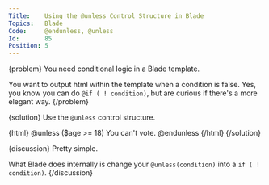 ```yaml
---
Title:    Using the @unless Control Structure in Blade
Topics:   Blade
Code:     @endunless, @unless
Id:       85
Position: 5
---
```


{problem}
You need conditional logic in a Blade template.

You want to output html within the template when a condition is false. Yes, you know you can do `@if ( ! condition)`, but are curious if there's a more elegant way.
{/problem}

{solution}
Use the `@unless` control structure.

{html}
@unless ($age >= 18)
    You can't vote.
@endunless
{/html}
{/solution}

{discussion}
Pretty simple.

What Blade does internally is change your `@unless(condition)` into a `if ( ! condition)`.
{/discussion}
